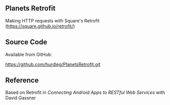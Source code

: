 ## Planets Retrofit ##
  Making HTTP requests with Square's Retrofit (https://square.github.io/retrofit/)

## Source Code ##

  Available from GitHub:

  https://github.com/hurdleg/PlanetsRetrofit.git

## Reference ##

  Based on Retrofit in _Connecting Android Apps to RESTful Web Services_ with David Gassner
